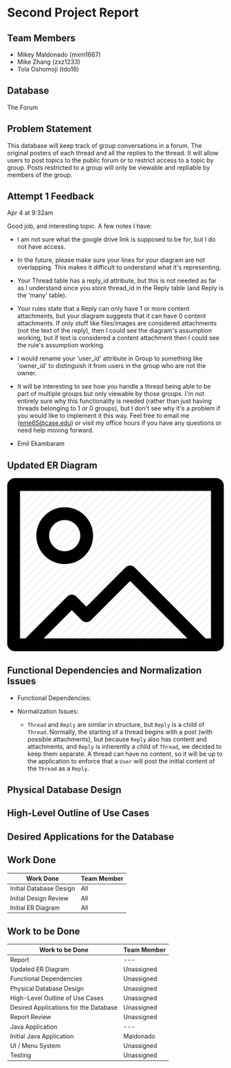 <!--
    This is the 2nd Report for Team 6's project.
    It is written in markdown and should be converted to PDF before submission.

    Report Requirements:
    Second Project Report: In addition to the details that should be included in all project reports, you
    should also include:
    • a more detailed ER-diagram that incorporates any changes or feedback from the first report
    • discuss functional dependencies and normalization issues
    • the physical database design (tables, indexes, triggers)
    • high-level outline of use cases
    • Moreover, you should describe the desired applications for your database and explain the work
    that each member has done and will do


-->

# Second Project Report

## Team Members

- Mikey Maldonado (mxm1667)
- Mike Zhang (zxz1233)
- Tola Oshomoji (tdo18)

## Database

The Forum

## Problem Statement

This database will keep track of group conversations in a forum. The original posters of each
thread and all the replies to the thread. It will allow users to post topics to the public forum or to
restrict access to a topic by group. Posts restricted to a group will only be viewable and repliable
by members of the group.

## Attempt 1 Feedback

Apr 4 at 9:32am

Good job, and interesting topic. A few notes I have: 

- I am not sure what the google drive link is supposed to be for, but I do not have access.

- In the future, please make sure your lines for your diagram are not overlapping. This makes it difficult to understand what it's representing.

- Your Thread table has a reply_id attribute, but this is not needed as far as I understand since you store thread_id in the Reply table (and Reply is the 'many' table).

- Your rules state that a Reply can only have 1 or more content attachments, but your diagram suggests that it can have 0 content attachments. If only stuff like files/images are considered attachments (not the text of the reply), then I could see the diagram's assumption working, but if text is considered a content attachment then I could see the rule's assumption working.

- I would rename your 'user_id' attribute in Group to something like 'owner_id' to distinguish it from users in the group who are not the owner.

- It will be interesting to see how you handle a thread being able to be part of multiple groups but only viewable by those groups. I'm not entirely sure why this functionality is needed (rather than just having threads belonging to 1 or 0 groups), but I don't see why it's a problem if you would like to implement it this way. Feel free to email me (eme65@case.edu) or visit my office hours if you have any questions or need help moving forward.

- Emil Ekambaram

## Updated ER Diagram

![erd](erd.png)

## Functional Dependencies and Normalization Issues

- Functional Dependencies:
    <!-- TODO -->

- Normalization Issues:
    - `Thread` and `Reply` are similar in structure, but `Reply` is a child of `Thread`. Normally, the starting of a thread begins with a post (with possible attachments), but because `Reply` also has content and attachments, and `Reply` is inherently a child of `Thread`, we decided to keep them separate.  A thread can have no content, so it will be up to the application to enforce that a `User` will post the initial content of the `Thread` as a `Reply`.
    <!-- More? -->

## Physical Database Design
<!-- TODO -->

## High-Level Outline of Use Cases
<!-- TODO -->

## Desired Applications for the Database
<!-- TODO -->

## Work Done
| Work Done | Team Member |
| --- | --- |
| Initial Database Design | All |
| Initial Design Review | All |
| Initial ER Diagram | All |
<!-- UPDATE THIS -->

## Work to be Done
| Work to be Done | Team Member |
| --- | --- |
| Report | --- |
| Updated ER Diagram | Unassigned |
| Functional Dependencies | Unassigned |
| Physical Database Design | Unassigned |
| High-Level Outline of Use Cases | Unassigned |
| Desired Applications for the Database | Unassigned |
| Report Review | Unassigned |
| Java Application | --- |
| Initial Java Application | Maldonado |
| UI / Menu System | Unassigned |
| Testing | Unassigned |
<!-- TODO MORE -->
